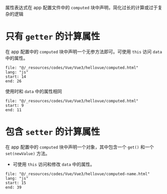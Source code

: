 属性表达式在 app 配置文件中的 `computed` 块中声明，简化过长的计算或过于复杂的逻辑

# 只有 `getter` 的计算属性

在 app 配置中的 `computed` 块中声明一个无参方法即可。可使用 `this` 访问 `data` 中的属性。

```reference
file: "@/_resources/codes/Vue/Vue3/hellovue/computed.html"
lang: "js"
start: 14
end: 26
```

使用时和 `data` 中的属性相同

```reference
file: "@/_resources/codes/Vue/Vue3/hellovue/computed.html"
start: 9
end: 11
```

# 包含 `setter` 的计算属性

在 app 配置中的 `computed` 块中声明一个对象，其中包含一个 `get()` 和一个 `set(newValue)` 方法。
- 可使用 `this` 访问和修改 `data` 中的属性。

```reference
file: "@/_resources/codes/Vue/Vue3/hellovue/computed-name.html"
lang: "js"
start: 15
end: 39
```
